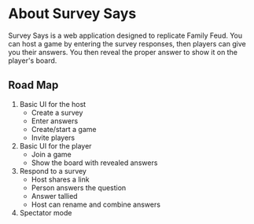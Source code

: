 # About Survey Says

Survey Says is a web application designed to replicate Family Feud. You can host a game by entering
the survey responses, then players can give you their answers. You then reveal the proper answer to
show it on the player's board.

## Road Map

1. Basic UI for the host
	- Create a survey
	- Enter answers
	- Create/start a game
	- Invite players
2. Basic UI for the player
	- Join a game
	- Show the board with revealed answers
3. Respond to a survey
	- Host shares a link
	- Person answers the question
	- Answer tallied
	- Host can rename and combine answers
4. Spectator mode
